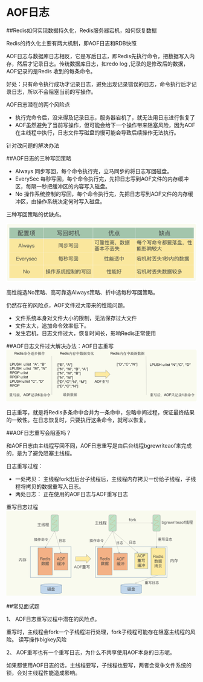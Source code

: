 # AOF日志

##Redis如何实现数据持久化，Redis服务器宕机，如何恢复数据

Redis的持久化主要有两大机制，即AOF日志和RDB快照

AOF日志与数据库日志相反，它是写后日志，即Redis先执行命令，把数据写入内存，然后才记录日志。传统数据库日志，如redo log ,记录的是修改后的数据，AOF记录的是Redis
收到的每条命令。

好处：只有命令执行成功才记录日志，避免出现记录错误的日志，命令执行后才记录日志，所以不会阻塞当前的写操作。

AOF日志潜在的两个风险点

- 执行完命令后，没来得及记录日志，服务器宕机了，就无法用日志进行恢复了
- AOF虽然避免了当前写操作，但可能会给下一个操作带来阻塞风险，因为AOF在主线程中执行，日志文件写磁盘的慢可能会导致后续操作无法执行。

针对改问题的解决办法

##AOF日志的三种写回策略

- Always 同步写回，每个命令执行完，立马同步的将日志写回磁盘。
- EverySec 每秒写回，每个命令执行完，先把日志写到AOF文件的内存缓冲区，每隔一秒把缓冲区的内容写入磁盘。
- No 操作系统控制的写回，每个命令执行完，先把日志写到AOF文件的内存缓冲区，由操作系统决定何时写入磁盘。

三种写回策略的优缺点。

![](../image/redis7.png)

高性能选No策略、高可靠选Always策略、折中选每秒写回策略。

仍然存在的风险点，AOF文件过大带来的性能问题。
- 文件系统本身对文件大小的限制，无法保存过大文件
- 文件太大，追加命令效率低下。
- 发生宕机，日志文件过大，恢复时间长，影响Redis正常使用

##AOF日志文件过大解决办法：AOF日志重写
![](../image/redis8.png)

日志重写，就是将Redis多条命中合并为一条命中，忽略中间过程，保证最终结果的一致性。在日志恢复时，只要执行这条命令，就可以恢复。

##AOF日志重写会阻塞吗？

和AOF日志由主线程写回不同，AOF日志重写是由后台线程bgrewriteaof来完成的，是为了避免阻塞主线程。

日志重写过程：
- 一处拷贝： 主线程fork出后台子线程后，主线程内存拷贝一份给子线程，子线程将拷贝的数据重写入日志。
- 两处日志： 正在使用的AOF日志与AOF重写日志

重写日志过程
![](../image/redis9.png)

##常见面试题

1、 AOF日志重写过程中潜在的风险点。

重写时，主线程会fork一个子线程进行处理，fork子线程可能存在阻塞主线程的风险。
读写操作bigkey风险

2、 AOF重写也有一个重写日志，为什么不共享使用AOF本身的日志呢。

如果都使用AOF日志的话，主线程要写，子线程也要写，两者会竞争文件系统的锁，会对主线程性能造成影响。
